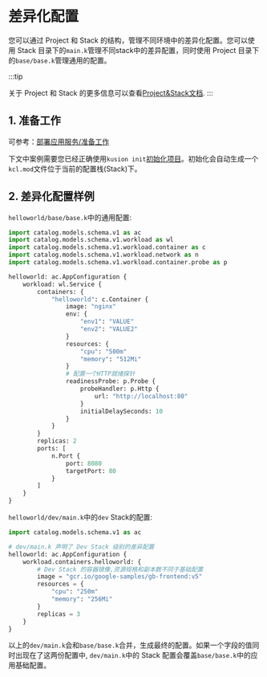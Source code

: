 # 差异化配置

您可以通过 Project 和 Stack 的结构，管理不同环境中的差异化配置。您可以使用 Stack 目录下的`main.k`管理不同stack中的差异配置，同时使用 Project 目录下的`base/base.k`管理通用的配置。

:::tip

关于 Project 和 Stack 的更多信息可以查看[Project&Stack文档](/user_docs/concepts/glossary.md).
:::

## 1. 准备工作

可参考：[部署应用服务/准备工作](./1-deploy-application.md#1-准备工作)

下文中案例需要您已经正确使用`kusion init`[初始化项目](1-deploy-application.md#2-初始化)。初始化会自动生成一个`kcl.mod`文件位于当前的配置栈(Stack)下。

## 2. 差异化配置样例

`helloworld/base/base.k`中的通用配置:
```py
import catalog.models.schema.v1 as ac
import catalog.models.schema.v1.workload as wl
import catalog.models.schema.v1.workload.container as c
import catalog.models.schema.v1.workload.network as n
import catalog.models.schema.v1.workload.container.probe as p

helloworld: ac.AppConfiguration {
    workload: wl.Service {
        containers: {
            "helloworld": c.Container {
                image: "nginx"
                env: {
                    "env1": "VALUE"
                    "env2": "VALUE2"
                }
                resources: {
                    "cpu": "500m"
                    "memory": "512Mi"
                }
                # 配置一个HTTP就绪探针
                readinessProbe: p.Probe {
                    probeHandler: p.Http {
                        url: "http://localhost:80"
                    }
                    initialDelaySeconds: 10
                }
            }
        }
        replicas: 2
        ports: [
            n.Port {
                port: 8080
                targetPort: 80
            }
        ]
    }
}
```

`helloworld/dev/main.k`中的`dev` Stack的配置:
```py
import catalog.models.schema.v1 as ac

# dev/main.k 声明了 Dev Stack 级别的差异配置
helloworld: ac.AppConfiguration {
    workload.containers.helloworld: {
        # Dev Stack 的容器镜像,资源规格和副本数不同于基础配置
        image = "gcr.io/google-samples/gb-frontend:v5"
        resources = {
            "cpu": "250m"
            "memory": "256Mi"
        }
        replicas = 3
    }
}
```

以上的`dev/main.k`会和`base/base.k`合并，生成最终的配置。如果一个字段的值同时出现在了这两份配置中, `dev/main.k`中的 Stack 配置会覆盖`base/base.k`中的应用基础配置。